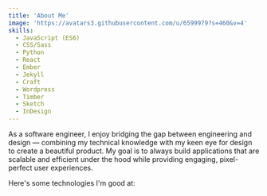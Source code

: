 ```yaml
---
title: 'About Me'
image: 'https://avatars3.githubusercontent.com/u/6599979?s=460&v=4'
skills:
  - JavaScript (ES6)
  - CSS/Sass
  - Python
  - React
  - Ember
  - Jekyll
  - Craft
  - Wordpress
  - Timber
  - Sketch
  - InDesign
---
```


As a software engineer, I enjoy bridging the gap between engineering and design — combining my technical knowledge with my keen eye for design to create a beautiful product. My goal is to always build applications that are scalable and efficient under the hood while providing engaging, pixel-perfect user experiences.

Here's some technologies I'm good at:
